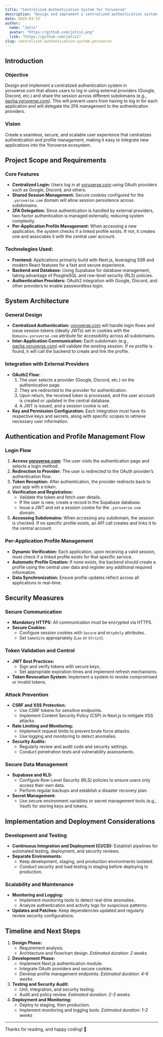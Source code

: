 ```yaml
---
title: "Centralized Authentication System for Yoruverse"
description: "Design and implement a centralized authentication system in yoruverse.com that allows users to log in using external providers (Google, Discord, etc.) and share the session across different subdomains."
date: 2025-03-15
author: 
  name: "Jotis"
  avatar: "https://github.com/jotis1.png"
  link: "https://github.com/jotis1"
slug: centralized-authentication-system-yoruverse
---
```


## Introduction

### Objective

Design and implement a centralized authentication system in yoruverse.com that allows users to log in using external providers (Google, Discord, etc.) and share the session across different subdomains (e.g., [gacha.yoruverse.com](http://gacha.yoruverse.com)). This will prevent users from having to log in for each application and will delegate the 2FA management to the authentication providers.

### Vision

Create a seamless, secure, and scalable user experience that centralizes authentication and profile management, making it easy to integrate new applications into the Yoruverse ecosystem.

## Project Scope and Requirements

### Core Features

* **Centralized Login:**
  Users log in at [yoruverse.com](http://yoruverse.com) using OAuth providers such as Google, Discord, and others.
* **Shared Session Management:** Secure cookies configured for the `.yoruverse.com` domain will allow session persistence across subdomains.
* **2FA Delegation:** Since authentication is handled by external providers, two-factor authentication is managed externally, reducing system complexity.
* **Per-Application Profile Management:**
  When accessing a new application, the system checks if a linked profile exists. If not, it creates one and associates it with the central user account.

### Technologies Used:

* **Frontend:**
  Applications primarily build with Next.js, leveraging SSR and modern React features for a fast and secure experience.
* **Backend and Database:**
  Using Supabase for database management, taking advantage of PosgtreSQL and row-level security (RLS) policies.
* **Authentication Providers:**
  OAuth2 integration with Google, Discord, and other providers to enable passwordless login.

## System Architecture

### General Design

* **Centralized Authentication:** [yoruverse.com](http://yoruverse.com) will handle login flows and issue session tokens (ideally JWTs) set in cookies with the `Domain=.yoruverse.com` attribute for accessibility across all subdomains.
* **Inter-Application Communication:**
  Each subdomain (e.g., [gacha.yoruverse.com](http://gacha.yoruverse.com)) will validate the existing session. If no profile is found, it will call the backend to create and link the profile.

### Integration with External Providers

* **OAuth2 Flow:**
  1. The user selects a provider (Google, Discord, etc.) on the authentication page.
  2. They are redirected to the provider for authentication.
  3. Upon return, the received token is processed, and the user account is created or updated in the central database.
  4. A JWT is issued, and a session cookie is set.
* **Key and Permission Configuration:**
  Each integration must have its respective keys and secrets, along with specific scopes to retrieve necessary user information.

## Authentication and Profile Management Flow

### Login Flow

1. **Access [yoruverse.com](http://yoruverse.com):**
   The user visits the authentication page and selects a login method.
2. **Redirection to Provider:**
   The user is redirected to the OAuth provider’s authentication flow.
3. **Token Reception:**
   After authentication, the provider redirects back to your app with a token.
4. **Verification and Registration:**
   * Validate the token and fetch user details.
   * If the user is new, create a record in the Supabase database.
   * Issue a JWT and set a session cookie for the `.yoruverse.com` domain.
5. **Accessing Subdomains:**
   When accessing any subdomain, the session is checked. If no specific profile exists, an API call creates and links it to the central account.

### Per-Application Profile Management

* **Dynamic Verification:**
  Each application, upon receiving a valid session, must check if a linked profile exists for that specific service.
* **Automatic Profile Creation:**
  If none exists, the backend should create a profile using the central user data and register any additional required information.
* **Data Synchronization:**
  Ensure profile updates reflect across all applications in real-time.

## Security Measures

### Secure Communication

* **Mandatory HTTPS:**
  All communication must be encrypted via HTTPS.
* **Secure Cookies:**
  * Configure session cookies with `Secure` and `HttpOnly` attributes.
  * Set `SameSite` appropriately (`Lax` or `Strict`).

### Token Validation and Control

* **JWT Best Practices:**
  * Sign and verify tokens with secure keys.
  * Set appropriate expiration times and implement refresh mechanisms.
* **Token Revocation System:**
  Implement a system to revoke compromised or invalid tokens.

### Attack Prevention

* **CSRF and XSS Protection:**
  * Use CSRF tokens for sensitive endpoints.
  * Implement Content Security Policy (CSP) in Next.js to mitigate XSS attacks.
* **Rate Limiting and Monitoring:**
  * Implement request limits to prevent brute force attacks.
  * Use logging and monitoring to detect anomalies.
* **Security Audits:**
  * Regularly review and audit code and security settings.
  * Conduct penetration tests and vulnerability assessments.

### Secure Data Management

* **Supabase and RLS:**
  * Configure Row-Level Security (RLS) policies to ensure users only access their own data.
  * Perform regular backups and establish a disaster recovery plan.
* **Secret Management:**
  * Use secure environment variables or secret management tools (e.g., Vault) for storing keys and tokens.

## Implementation and Deployment Considerations

### Development and Testing

* **Continuous Integration and Deployment (CI/CD):**
  Establish pipelines for automated testing, deployment, and security reviews.
* **Separate Environments:**
  * Keep development, staging, and production environments isolated.
  * Conduct security and load testing in staging before deploying to production.

### Scalability and Maintenance

* **Monitoring and Logging:**
  * Implement monitoring tools to detect real-time anomalies.
  * Analyze authentication and activity logs for suspicious patterns.
* **Updates and Patches:**
  Keep dependencies updated and regularly review security configurations.

## Timeline and Next Steps

1. **Design Phase:**
   * Requirement analysis.
   * Architecture and flowchart design.
     *Estimated duration: 2 weeks.*
2. **Development Phase:**
   * Implement Next.js authentication module.
   * Integrate OAuth providers and secure cookies.
   * Develop profile management endpoints.
     *Estimated duration: 4-6 weeks.*
3. **Testing and Security Audit:**
   * Unit, integration, and security testing.
   * Audit and policy review.
     *Estimated duration: 2-3 weeks.*
4. **Deployment and Monitoring:**
   * Deploy to staging, then production.
   * Implement monitoring and logging tools.
     *Estimated duration: 1-2 weeks*

---

Thanks for reading, and happy coding! 🚀
